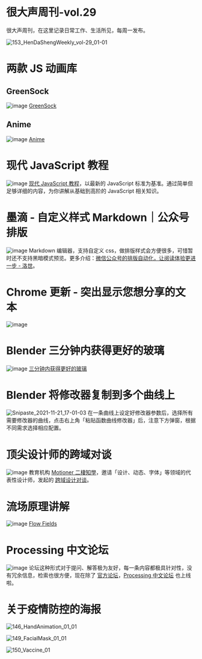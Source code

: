 # 很大声周刊-vol.29
很大声周刊，在这里记录日常工作、生活所见，每周一发布。

![153_HenDaShengWeekly_vol-29_01-01](https://user-images.githubusercontent.com/20842136/142760357-d710ab20-a453-4b04-9ca8-4d00f01c2d96.png)

# 两款 JS 动画库
## GreenSock
![image](https://user-images.githubusercontent.com/20842136/142755351-1231fc84-91a1-47a1-8779-1de4d59e3a49.png)
[GreenSock](https://greensock.com/gsap/)

## Anime
![image](https://user-images.githubusercontent.com/20842136/142762063-b52bf02d-a895-43b3-863b-a2be76a289cd.png)
[Anime](https://animejs.com/)

# 现代 JavaScript 教程
![image](https://user-images.githubusercontent.com/20842136/142755387-65799d26-4975-47f8-ba6d-cc473dc92bac.png)
[现代 JavaScript 教程](https://zh.javascript.info/)，以最新的 JavaScript 标准为基准。通过简单但足够详细的内容，为你讲解从基础到高阶的 JavaScript 相关知识。

# 墨滴 - 自定义样式 Markdown｜公众号排版
![image](https://user-images.githubusercontent.com/20842136/142755513-b897f680-1e71-42a7-b99a-57ef2c7b94ed.png)
Markdown 编辑器，支持自定义 css，做排版样式会方便很多，可惜暂时还不支持黑暗模式预览。更多介绍：[微信公众号的排版自动化，让阅读体验更进一步 - 洛世](https://sspai.com/post/69926)。

# Chrome 更新 - 突出显示您想分享的文本
![image](https://user-images.githubusercontent.com/20842136/142755995-907d9991-92fd-43c4-9f20-3e02c66a4991.png)

# Blender 三分钟内获得更好的玻璃
![image](https://user-images.githubusercontent.com/20842136/142756291-b2528d93-0e44-40ac-93a7-bd98f801be96.png)
[三分钟内获得更好的玻璃](https://www.youtube.com/watch?v=okSFuoKlT7s)

# Blender 将修改器复制到多个曲线上
![Snipaste_2021-11-21_17-01-03](https://user-images.githubusercontent.com/20842136/142756040-79ce49a4-344d-43b5-9299-754c5a2652e3.png)
在一条曲线上设定好修改器参数后，选择所有需要修改器的曲线，点击右上角「粘贴函数曲线修改器」后，注意下方弹窗，根据不同需求选择相应配置。

# 顶尖设计师的跨域对谈
![image](https://user-images.githubusercontent.com/20842136/142756217-d970a988-1fb1-4485-9b15-95e5ba7dab1e.png)
教育机构 [Motioner 二棲知學](https://motioner.tw/)，邀请「设计、动态、字体」等领域的代表性设计师，发起的 [跨域设计对谈](https://motioner.tw/courses/TJ4PXGT3BQAQ4VU)。

# 流场原理讲解
![image](https://user-images.githubusercontent.com/20842136/142756376-d88ae1b9-5c8d-4e42-a043-78cfae4c8acb.png)
[Flow Fields](https://www.youtube.com/watch?v=JlU3GskkcUw&t=141s)

# Processing 中文论坛
![image](https://user-images.githubusercontent.com/20842136/142756432-db8d6444-7f46-4a68-99fb-ac14f168dc1e.png)
论坛这种形式对于提问、解答极为友好，每一条内容都极具针对性，没有冗余信息，检索也很方便，现在除了 [官方论坛](https://discourse.processing.org/)，[Processing 中文论坛](https://www.processing.love/) 也上线啦。

# 关于疫情防控的海报
![146_HandAnimation_01_01](https://user-images.githubusercontent.com/20842136/142757062-30a8b6a1-6e1d-44fe-835d-d407667d43f0.png)

![149_FacialMask_01_01](https://user-images.githubusercontent.com/20842136/142757068-16afab96-7a41-46aa-8692-3c7c7f0da14d.png)

![150_Vaccine_01](https://user-images.githubusercontent.com/20842136/142757073-781ce50a-4d2a-4b74-9438-7ec8896ade33.png)